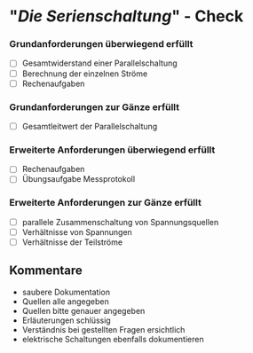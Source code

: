 

# "*Die Serienschaltung*" - Check

### Grundanforderungen **überwiegend erfüllt**

- [ ] Gesamtwiderstand einer Parallelschaltung
- [ ] Berechnung der einzelnen Ströme
- [ ] Rechenaufgaben

### Grundanforderungen **zur Gänze erfüllt**

- [ ] Gesamtleitwert der Parallelschaltung

### Erweiterte Anforderungen **überwiegend erfüllt**

- [ ] Rechenaufgaben
- [ ] Übungsaufgabe Messprotokoll

### Erweiterte Anforderungen **zur Gänze erfüllt**

- [ ] parallele Zusammenschaltung von Spannungsquellen
- [ ] Verhältnisse von Spannungen
- [ ] Verhältnisse der Teilströme

## Kommentare
- saubere Dokumentation
- Quellen alle angegeben
- Quellen bitte genauer angegeben
- Erläuterungen schlüssig
- Verständnis bei gestellten Fragen ersichtlich
- elektrische Schaltungen ebenfalls dokumentieren

